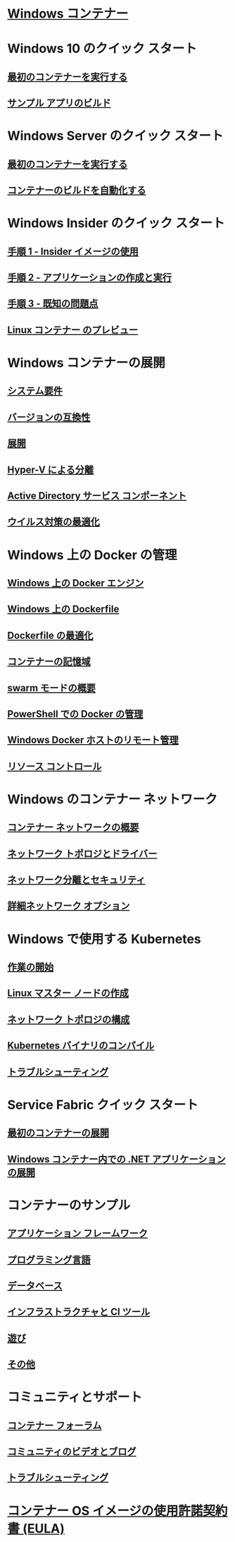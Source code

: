 # [Windows コンテナー](about/index.md)

# Windows 10 のクイック スタート
## [最初のコンテナーを実行する](quick-start/quick-start-windows-10.md)
## [サンプル アプリのビルド](quick-start/building-sample-app.md)

# Windows Server のクイック スタート
## [最初のコンテナーを実行する](quick-start/quick-start-windows-server.md)
## [コンテナーのビルドを自動化する](quick-start/quick-start-images.md)

# Windows Insider のクイック スタート
## [手順 1 - Insider イメージの使用](quick-start/Using-Insider-Container-Images.md)
## [手順 2 - アプリケーションの作成と実行](quick-start/Nano-RS3-.NET-Core-and-PS.md)
## [手順 3 - 既知の問題点](quick-start/Insider-Known-Issues.md)
## [Linux コンテナー のプレビュー](deploy-containers/linux-containers.md)

# Windows コンテナーの展開
## [システム要件](deploy-containers/system-requirements.md)
## [バージョンの互換性](deploy-containers/version-compatibility.md)
## [展開](deploy-containers/deploy-containers-on-server.md)
## [Hyper-V による分離](manage-containers/hyperv-container.md)
## [Active Directory サービス コンポーネント](manage-containers/manage-serviceaccounts.md)
## [ウイルス対策の最適化](https://msdn.microsoft.com/en-us/windows/hardware/drivers/ifs/anti-virus-optimization-for-windows-containers)

# Windows 上の Docker の管理
## [Windows 上の Docker エンジン](manage-docker/configure-docker-daemon.md)
## [Windows 上の Dockerfile](manage-docker/manage-windows-dockerfile.md)
## [Dockerfile の最適化](manage-docker/optimize-windows-dockerfile.md)
## [コンテナーの記憶域](manage-containers/container-storage.md)
## [swarm モードの概要](manage-containers/swarm-mode.md)
## [PowerShell での Docker の管理](https://github.com/Microsoft/Docker-PowerShell)
## [Windows Docker ホストのリモート管理](management/manage_remotehost.md)
## [リソース コントロール](manage-containers/resource-controls.md)

# Windows のコンテナー ネットワーク
## [コンテナー ネットワークの概要](container-networking/architecture.md)
## [ネットワーク トポロジとドライバー](container-networking/network-drivers-topologies.md)
## [ネットワーク分離とセキュリティ](container-networking/network-isolation-security.md)
## [詳細ネットワーク オプション](container-networking/advanced.md)

# Windows で使用する Kubernetes 
## [作業の開始](kubernetes/getting-started-kubernetes-windows.md)
## [Linux マスター ノードの作成](kubernetes/creating-a-linux-master.md)
## [ネットワーク トポロジの構成](kubernetes/configuring-host-gateway-mode.md)
## [Kubernetes バイナリのコンパイル](kubernetes/compiling-kubernetes-binaries.md)
## [トラブルシューティング](kubernetes/common-problems.md)

# Service Fabric クイック スタート
## [最初のコンテナーの展開](/azure/service-fabric/service-fabric-quickstart-containers)
## [Windows コンテナー内での .NET アプリケーションの展開](/azure/service-fabric/service-fabric-host-app-in-a-container) 

# コンテナーのサンプル
## [アプリケーション フレームワーク](samples.md#Application-Frameworks)
## [プログラミング言語](samples.md#Programing-Languages)
## [データベース](samples.md#Databases)
## [インフラストラクチャと CI ツール](samples.md#Infrastructure-and-CI-Tools)
## [遊び](samples.md#Just-for-Fun)
## [その他](samples.md#Other)


# コミュニティとサポート
## [コンテナー フォーラム](https://social.msdn.microsoft.com/Forums/en-US/home?forum=windowscontainers)
## [コミュニティのビデオとブログ](communitylinks.md)
## [トラブルシューティング](troubleshooting.md)


# [コンテナー OS イメージの使用許諾契約書 (EULA)](Images_EULA.md)
